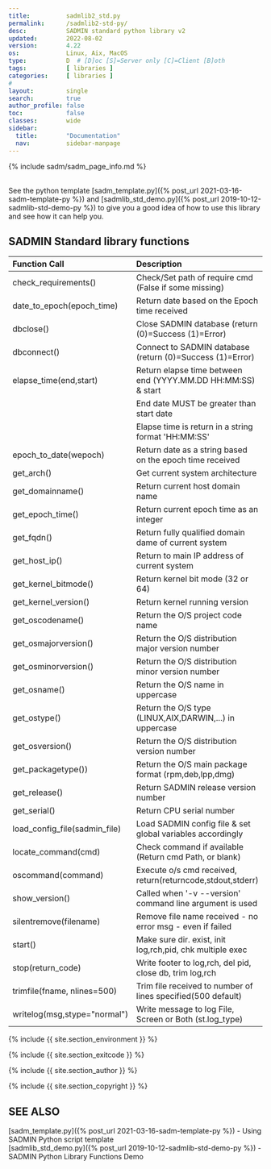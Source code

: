 ```yaml
---
title:          sadmlib2_std.py
permalink:      /sadmlib2-std-py/
desc:           SADMIN standard python library v2
updated:        2022-08-02
version:        4.22
os:             Linux, Aix, MacOS
type:           D  # [D]oc [S]=Server only [C]=Client [B]oth
tags:           [ libraries ] 
categories:     [ libraries ] 
#
layout:         single
search:         true
author_profile: false
toc:            false
classes:        wide
sidebar:
  title:        "Documentation"
  nav:          sidebar-manpage
---
```




{% include sadm/sadm_page_info.md %}

<br>
See the python template [sadm_template.py]({% post_url 2021-03-16-sadm-template-py %}) and [sadmlib_std_demo.py]({% post_url 2019-10-12-sadmlib-std-demo-py %}) to give you a good idea of how to use this library and see how 
it can help you.

## SADMIN Standard library functions

| Function Call |   Description |  Return value example |   
| :---  | :--- | :---  |  
| check_requirements()              | Check/Set path of require cmd (False if some missing)     | True or False |
| date_to_epoch(epoch_time)         | Return date based on the Epoch time received              | YYYY.MM.DD HH:MM:SS|
| dbclose()                         | Close SADMIN database (return (0)=Success (1)=Error)      | 0 |
| dbconnect()                       | Connect to SADMIN database (return (0)=Success (1)=Error) | 0 |
| elapse_time(end,start)            | Return elapse time between end (YYYY.MM.DD HH:MM:SS) & start | 10:20:40 |
|                                   | End date MUST be greater than start date                  | |
|                                   | Elapse time is return in a string format 'HH:MM:SS'       | |
| epoch_to_date(wepoch)             | Return date as a string based on the epoch time received  | YYYY.MM.DD HH:MM:SS |
| get_arch()                        | Get current system architecture                           | x86_64 |
| get_domainname()                  | Return current host domain name                           | batcave.com |
| get_epoch_time()                  | Return current epoch time as an integer                   | 1621263948 |
| get_fqdn()                        | Return fully qualified domain dame of current system      | batserver.batcave.com |
| get_host_ip()                     | Return to main IP address of current system               | 192.168.1.12 |
| get_kernel_bitmode()              | Return kernel bit mode (32 or 64)                         | 64 |
| get_kernel_version()              | Return kernel running version                             | 5.8.0-53-generic |
| get_oscodename()                  | Return the O/S project code name                          | focal |
| get_osmajorversion()              | Return the O/S distribution major version number          | 20 |
| get_osminorversion()              | Return the O/S distribution minor version number          | 04 |
| get_osname()                      | Return the O/S name in uppercase                          | UBUNTU |
| get_ostype()                      | Return the O/S type (LINUX,AIX,DARWIN,...) in uppercase   | LINUX |
| get_osversion()                   | Return the O/S distribution version number                | 20.04 |
| get_packagetype())                | Return the O/S main package format (rpm,deb,lpp,dmg)      | deb |
| get_release()                     | Return SADMIN release version number                      | 1.3.3 |
| get_serial()                      | Return CPU serial number                                  | BJSV942 |
| load_config_file(sadmin_file)     | Load SADMIN config file & set global variables accordingly| |
| locate_command(cmd)               | Check command if available (Return cmd Path, or blank)    | |
| oscommand(command)                | Execute o/s cmd received, return(returncode,stdout,stderr)| |
| show_version()                    | Called when '-v --version' command line argument is used  | |
| silentremove(filename)            | Remove file name received - no error msg - even if failed | |
| start()                           | Make sure dir. exist, init log,rch,pid, chk multiple exec | abort if fail |
| stop(return_code)                 | Write footer to log,rch, del pid, close db, trim log,rch  | |
| trimfile(fname, nlines=500)       | Trim file received to number of lines specified(500 default) | 0 |
| writelog(msg,stype="normal")      | Write message to log File, Screen or Both (st.log_type)   | |




{% include {{ site.section_environment }} %}

{% include {{ site.section_exitcode    }} %}

{% include {{ site.section_author      }} %}

{% include {{ site.section_copyright   }} %}


<a id="seealso"></a>
## SEE ALSO

[sadm_template.py]({% post_url 2021-03-16-sadm-template-py %}) - Using SADMIN Python script template    
[sadmlib_std_demo.py]({% post_url 2019-10-12-sadmlib-std-demo-py %}) - SADMIN Python Library Functions Demo  


